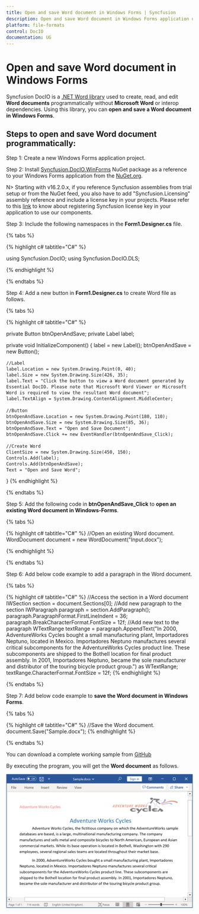 ```yaml
---
title: Open and save Word document in Windows Forms | Syncfusion 
description: Open and save Word document in Windows Forms application using Syncfusion .NET Word (DocIO) library without Microsoft Word or interop dependencies.
platform: file-formats
control: DocIO
documentation: UG
---
```


# Open and save Word document in Windows Forms

Syncfusion DocIO is a [.NET Word library](https://www.syncfusion.com/document-processing/word-framework/net/word-library) used to create, read, and edit **Word documents** programmatically without **Microsoft Word** or interop dependencies. Using this library, you can **open and save a Word document in Windows Forms**.

## Steps to open and save Word document programmatically:

Step 1: Create a new Windows Forms application project.

Step 2: Install [Syncfusion.DocIO.WinForms](https://www.nuget.org/packages/Syncfusion.DocIO.WinForms/) NuGet package as a reference to your Windows Forms application from the [NuGet.org](https://www.nuget.org/).

N> Starting with v16.2.0.x, if you reference Syncfusion assemblies from trial setup or from the NuGet feed, you also have to add "Syncfusion.Licensing" assembly reference and include a license key in your projects. Please refer to this [link](https://help.syncfusion.com/common/essential-studio/licensing/overview) to know about registering Syncfusion license key in your application to use our components.

Step 3: Include the following namespaces in the **Form1.Designer.cs** file.

{% tabs %}

{% highlight c# tabtitle="C#" %}

using Syncfusion.DocIO;
using Syncfusion.DocIO.DLS;

{% endhighlight %}

{% endtabs %}

Step 4: Add a new button in **Form1.Designer.cs** to create Word file as follows.

{% tabs %}

{% highlight c# tabtitle="C#" %}

private Button btnOpenAndSave;
private Label label;

private void InitializeComponent()
{
    label = new Label();
    btnOpenAndSave = new Button();

    //Label
    label.Location = new System.Drawing.Point(0, 40);
    label.Size = new System.Drawing.Size(426, 35);
    label.Text = "Click the button to view a Word document generated by Essential DocIO. Please note that Microsoft Word Viewer or Microsoft Word is required to view the resultant Word document";
    label.TextAlign = System.Drawing.ContentAlignment.MiddleCenter;

    //Button
    btnOpenAndSave.Location = new System.Drawing.Point(180, 110);
    btnOpenAndSave.Size = new System.Drawing.Size(85, 36);
    btnOpenAndSave.Text = "Open and Save Document";
    btnOpenAndSave.Click += new EventHandler(btnOpenAndSave_Click);

    //Create Word
    ClientSize = new System.Drawing.Size(450, 150);
    Controls.Add(label);
    Controls.Add(btnOpenAndSave);
    Text = "Open and Save Word";
}
{% endhighlight %}

{% endtabs %}

Step 5: Add the following code in **btnOpenAndSave_Click** to **open an existing Word document in Windows-Forms**.

{% tabs %}

{% highlight c# tabtitle="C#" %}
//Open an existing Word document.
WordDocument document = new WordDocument("Input.docx");

{% endhighlight %}

{% endtabs %}

Step 6: Add below code example to add a paragraph in the Word document.

{% tabs %}

{% highlight c# tabtitle="C#" %}
//Access the section in a Word document
IWSection section = document.Sections[0];
//Add new paragraph to the section
IWParagraph paragraph = section.AddParagraph();
paragraph.ParagraphFormat.FirstLineIndent = 36;
paragraph.BreakCharacterFormat.FontSize = 12f;
//Add new text to the paragraph
WTextRange textRange = paragraph.AppendText("In 2000, AdventureWorks Cycles bought a small manufacturing plant, Importadores Neptuno, located in Mexico. Importadores Neptuno manufactures several critical subcomponents for the AdventureWorks Cycles product line. These subcomponents are shipped to the Bothell location for final product assembly. In 2001, Importadores Neptuno, became the sole manufacturer and distributor of the touring bicycle product group.") as WTextRange;
textRange.CharacterFormat.FontSize = 12f;
{% endhighlight %}

{% endtabs %}

Step 7: Add below code example to **save the Word document in Windows Forms**.

{% tabs %}

{% highlight c# tabtitle="C#" %}
//Save the Word document.
document.Save("Sample.docx");
{% endhighlight %}

{% endtabs %}

You can download a complete working sample from [GitHub](https://github.com/SyncfusionExamples/DocIO-Examples/tree/main/Read-and-Save-document/Open-and-save-Word-document/Windows-Forms)

By executing the program, you will get the **Word document** as follows.

![Windows Forms output Word document](Windows-Forms_images/OpenAndSaveOutput.png)